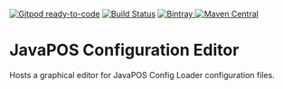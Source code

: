 [![Gitpod ready-to-code](https://img.shields.io/badge/Gitpod-ready--to--code-blue?logo=gitpod)](https://gitpod.io/#https://github.com/JavaPOSWorkingGroup/javapos-config-editor)
[![Build Status](https://github.com/JavaPOSWorkingGroup/javapos-config-editor/workflows/Build/badge.svg)](https://github.com/JavaPOSWorkingGroup/javapos-config-editor/actions)
[![Bintray](https://api.bintray.com/packages/javaposworkinggroup/maven/javapos-config-editor/images/download.svg) ](https://bintray.com/javaposworkinggroup/maven/javapos-config-editor/_latestVersion)
[![Maven Central](https://maven-badges.herokuapp.com/maven-central/org.javapos/javapos-config-editor/badge.svg)](https://maven-badges.herokuapp.com/maven-central/org.javapos/javapos-config-editor/)

JavaPOS Configuration Editor
============================

Hosts a graphical editor for JavaPOS Config Loader configuration files.
